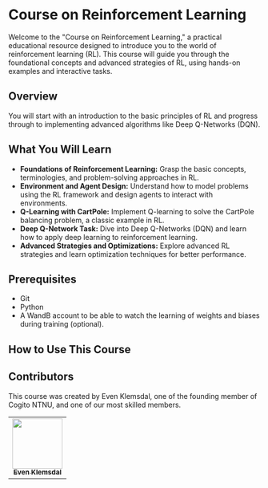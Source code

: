 # Course on Reinforcement Learning
Welcome to the "Course on Reinforcement Learning," a practical educational resource designed to introduce you to the world of reinforcement learning (RL). This course will guide you through the foundational concepts and advanced strategies of RL, using hands-on examples and interactive tasks.

## Overview
You will start with an introduction to the basic principles of RL and progress through to implementing advanced algorithms like Deep Q-Networks (DQN).

## What You Will Learn
* **Foundations of Reinforcement Learning:** Grasp the basic concepts, terminologies, and problem-solving approaches in RL.
* **Environment and Agent Design:** Understand how to model problems using the RL framework and design agents to interact with environments.
* **Q-Learning with CartPole:** Implement Q-learning to solve the CartPole balancing problem, a classic example in RL.
* **Deep Q-Network Task:** Dive into Deep Q-Networks (DQN) and learn how to apply deep learning to reinforcement learning.
* **Advanced Strategies and Optimizations:** Explore advanced RL strategies and learn optimization techniques for better performance.


## Prerequisites
* Git
* Python 
* A WandB account to be able to watch the learning of weights and biases during training (optional).

## How to Use This Course

## Contributors
This course was created by Even Klemsdal, one of the founding member of Cogito NTNU, and one of our most skilled members.
<table align="center">
    <td align="center">
        <a href="https://github.com/Evenkle">
            <img src="https://github.com/Evenkle.png?size=100" width="100px;"/><br />
            <sub><b>Even Klemsdal</b></sub>
        </a>
    </td>
</table>

